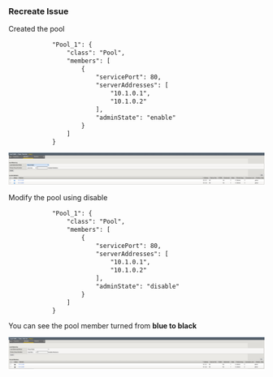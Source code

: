 ### Recreate Issue

Created the pool

```
            "Pool_1": {
                "class": "Pool",
                "members": [
                    {
                        "servicePort": 80,
                        "serverAddresses": [
                            "10.1.0.1",
                            "10.1.0.2"
                        ],
                        "adminState": "enable"
                    }
                ]
            }
```

![blue](https://github.com/mdditt2000/f5-appsvcs-extension/blob/master/github/603/diagram/2022-05-04_13-14-34.png)

Modify the pool using disable

```
            "Pool_1": {
                "class": "Pool",
                "members": [
                    {
                        "servicePort": 80,
                        "serverAddresses": [
                            "10.1.0.1",
                            "10.1.0.2"
                        ],
                        "adminState": "disable"
                    }
                ]
            }
```

You can see the pool member turned from **blue to black**

![black](https://github.com/mdditt2000/f5-appsvcs-extension/blob/master/github/603/diagram/2022-05-04_13-24-01.png)
